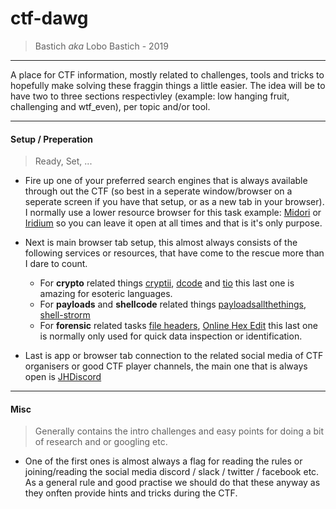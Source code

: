 # ctf-dawg

> Bastich _aka_ Lobo Bastich - 2019

<hr>
A place for CTF information, mostly related to challenges, tools and tricks to hopefully make solving these fraggin things a little easier. The idea will be to have two to three sections respectivley (example: low hanging fruit, challenging and wtf_even), per topic and/or tool.

<hr>

#### Setup / Preperation

> Ready, Set, ...

* Fire up one of your preferred search engines that is always available through out the CTF (so best in a seperate window/browser on a seperate screen if you have that setup, or as a new tab in your browser). I normally use a lower resource browser for this task example: [Midori](https://www.midori-browser.org/download/) or [Iridium](https://iridiumbrowser.de/) so you can leave it open at all times and that is it's only purpose.

* Next is main browser tab setup, this almost always consists of the following services or resources, that have come to the rescue more than I dare to count. 
  * For **crypto** related things [cryptii](https://cryptii.com/), [dcode](https://www.dcode.fr/) and [tio](https://tio.run/) this last one is amazing for esoteric languages.
  * For **payloads** and **shellcode** related things [payloadsallthethings](https://github.com/swisskyrepo/PayloadsAllTheThings), [shell-strorm](http://shell-storm.org/shellcode/)
  * For **forensic** related tasks [file headers](https://www.garykessler.net/library/file_sigs.html), [Online Hex Edit](https://hexed.it/) this last one is normally only used for quick data inspection or identification.

* Last is app or browser tab connection to the related social media of CTF organisers or good CTF player channels, the main one that is always open is [JHDiscord](https://discordapp.com/invite/UU3WQdf)
<hr>

#### Misc

> Generally contains the intro challenges and easy points for doing a bit of research and or googling etc.

* One of the first ones is almost always a flag for reading the rules or joining/reading the social media discord / slack / twitter / facebook etc. As a general rule and good practise we should do that these anyway as they onften provide hints and tricks during the CTF.

